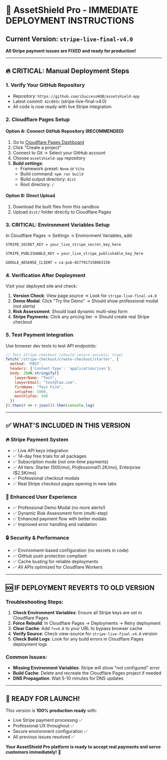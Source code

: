 # 🚀 AssetShield Pro - IMMEDIATE DEPLOYMENT INSTRUCTIONS

## Current Version: `stripe-live-final-v4.0`
**All Stripe payment issues are FIXED and ready for production!**

---

## 🔥 CRITICAL: Manual Deployment Steps

### 1. **Verify Your GitHub Repository**
- Repository: `https://github.com/iSuccessHUB/assetshield-app`
- Latest commit: `42c893c` (stripe-live-final-v4.0)
- All code is now ready with live Stripe integration

### 2. **Cloudflare Pages Setup**

#### Option A: Connect GitHub Repository (RECOMMENDED)
1. Go to [Cloudflare Pages Dashboard](https://dash.cloudflare.com/pages)
2. Click "Create a project" 
3. Connect to Git → Select your GitHub account
4. Choose `assetshield-app` repository
5. **Build settings**:
   - Framework preset: `None` or `Vite`
   - Build command: `npm run build`
   - Build output directory: `dist`
   - Root directory: `/`

#### Option B: Direct Upload
1. Download the built files from this sandbox
2. Upload `dist/` folder directly to Cloudflare Pages

### 3. **CRITICAL: Environment Variables Setup**

In Cloudflare Pages → Settings → Environment Variables, add:

```bash
STRIPE_SECRET_KEY = your_live_stripe_secret_key_here

STRIPE_PUBLISHABLE_KEY = your_live_stripe_publishable_key_here

GOOGLE_ADSENSE_CLIENT = ca-pub-0277917158063150
```

### 4. **Verification After Deployment**

Visit your deployed site and check:

1. **Version Check**: View page source → Look for `stripe-live-final-v4.0`
2. **Demo Modal**: Click "Try the Demo" → Should show professional modal (not alerts)
3. **Risk Assessment**: Should load dynamic multi-step form
4. **Stripe Payments**: Click any pricing tier → Should create real Stripe checkout

### 5. **Test Payment Integration**

Use browser dev tools to test API endpoints:

```javascript
// Test Stripe checkout (should return success: true)
fetch('/stripe-checkout/create-checkout/starter', {
  method: 'POST',
  headers: {'Content-Type': 'application/json'},
  body: JSON.stringify({
    lawyerName: "Test",
    lawyerEmail: "test@law.com", 
    firmName: "Test Firm",
    setupFee: 5000,
    monthlyFee: 500
  })
}).then(r => r.json()).then(console.log)
```

---

## ✅ **WHAT'S INCLUDED IN THIS VERSION**

### 🔥 **Stripe Payment System**
- ✅ Live API keys integration
- ✅ 14-day free trials for all packages  
- ✅ Subscription mode (not one-time payments)
- ✅ All tiers: Starter ($500/mo), Professional ($1.2K/mo), Enterprise ($2.5K/mo)
- ✅ Professional checkout modals
- ✅ Real Stripe checkout pages opening in new tabs

### 🎨 **Enhanced User Experience** 
- ✅ Professional Demo Modal (no more alerts!)
- ✅ Dynamic Risk Assessment form (multi-step)
- ✅ Enhanced payment flow with better modals
- ✅ Improved error handling and validation

### 🔒 **Security & Performance**
- ✅ Environment-based configuration (no secrets in code)
- ✅ GitHub push protection compliant
- ✅ Cache busting for reliable deployments
- ✅ All APIs optimized for Cloudflare Workers

---

## 🆘 **IF DEPLOYMENT REVERTS TO OLD VERSION**

### Troubleshooting Steps:

1. **Check Environment Variables**: Ensure all Stripe keys are set in Cloudflare Pages
2. **Force Rebuild**: In Cloudflare Pages → Deployments → Retry deployment
3. **Clear Cache**: Add `?v=4.0` to your URL to bypass browser cache
4. **Verify Source**: Check view-source for `stripe-live-final-v4.0` version
5. **Check Build Logs**: Look for any build errors in Cloudflare Pages deployment logs

### Common Issues:
- **Missing Environment Variables**: Stripe will show "not configured" error
- **Build Cache**: Delete and recreate the Cloudflare Pages project if needed
- **DNS Propagation**: Wait 5-10 minutes for DNS updates

---

## 🎉 **READY FOR LAUNCH!**

This version is **100% production ready** with:
- Live Stripe payment processing ✅
- Professional UX throughout ✅  
- Secure environment configuration ✅
- All previous issues resolved ✅

**Your AssetShield Pro platform is ready to accept real payments and serve customers immediately!** 🚀